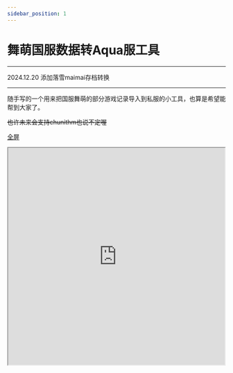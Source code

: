 ```yaml
---
sidebar_position: 1
---
```




# 舞萌国服数据转Aqua服工具

---

2024.12.20 添加落雪maimai存档转换

---

随手写的一个用来把国服舞萌的部分游戏记录导入到私服的小工具，也算是希望能帮到大家了。

~~也许未来会支持chunithm也说不定喔~~

[全屏](https://danieltoyama.github.io/MaiData2Aqua/maidatatrans.html)

<iframe src="https://danieltoyama.github.io/MaiData2Aqua/maidatatrans.html" width="500px" height="500px"></iframe>


